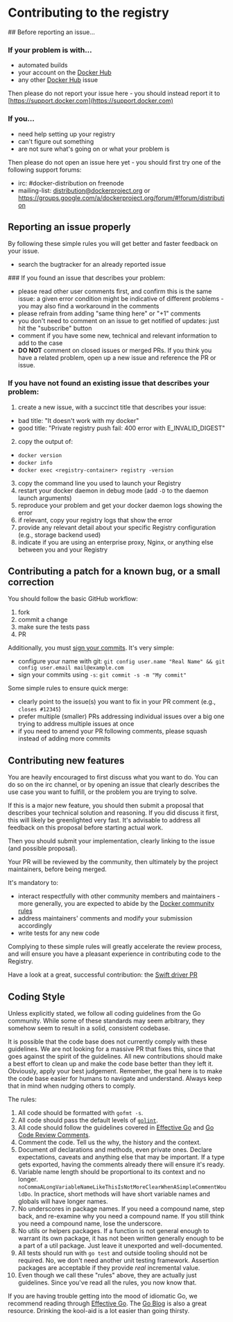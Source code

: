 # Contributing to the registry

## Before reporting an issue...

### If your problem is with...

 - automated builds
 - your account on the [Docker Hub](https://hub.docker.com/)
 - any other [Docker Hub](https://hub.docker.com/) issue

Then please do not report your issue here - you should instead report it to [https://support.docker.com](https://support.docker.com)

### If you...

 - need help setting up your registry
 - can't figure out something
 - are not sure what's going on or what your problem is

Then please do not open an issue here yet - you should first try one of the following support forums:

 - irc: #docker-distribution on freenode
 - mailing-list: <distribution@dockerproject.org> or https://groups.google.com/a/dockerproject.org/forum/#!forum/distribution

## Reporting an issue properly

By following these simple rules you will get better and faster feedback on your issue.

 - search the bugtracker for an already reported issue

### If you found an issue that describes your problem:

 - please read other user comments first, and confirm this is the same issue: a given error condition might be indicative of different problems - you may also find a workaround in the comments
 - please refrain from adding "same thing here" or "+1" comments
 - you don't need to comment on an issue to get notified of updates: just hit the "subscribe" button
 - comment if you have some new, technical and relevant information to add to the case
 - __DO NOT__ comment on closed issues or merged PRs. If you think you have a related problem, open up a new issue and reference the PR or issue.

### If you have not found an existing issue that describes your problem:

 1. create a new issue, with a succinct title that describes your issue:
   - bad title: "It doesn't work with my docker"
   - good title: "Private registry push fail: 400 error with E_INVALID_DIGEST"
 2. copy the output of:
   - `docker version`
   - `docker info`
   - `docker exec <registry-container> registry -version`
 3. copy the command line you used to launch your Registry
 4. restart your docker daemon in debug mode (add `-D` to the daemon launch arguments)
 5. reproduce your problem and get your docker daemon logs showing the error
 6. if relevant, copy your registry logs that show the error
 7. provide any relevant detail about your specific Registry configuration (e.g., storage backend used)
 8. indicate if you are using an enterprise proxy, Nginx, or anything else between you and your Registry

## Contributing a patch for a known bug, or a small correction

You should follow the basic GitHub workflow:

 1. fork
 2. commit a change
 3. make sure the tests pass
 4. PR

Additionally, you must [sign your commits](https://github.com/docker/docker/blob/master/CONTRIBUTING.md#sign-your-work). It's very simple:

 - configure your name with git: `git config user.name "Real Name" && git config user.email mail@example.com`
 - sign your commits using `-s`: `git commit -s -m "My commit"`

Some simple rules to ensure quick merge:

 - clearly point to the issue(s) you want to fix in your PR comment (e.g., `closes #12345`)
 - prefer multiple (smaller) PRs addressing individual issues over a big one trying to address multiple issues at once
 - if you need to amend your PR following comments, please squash instead of adding more commits

## Contributing new features

You are heavily encouraged to first discuss what you want to do. You can do so on the irc channel, or by opening an issue that clearly describes the use case you want to fulfill, or the problem you are trying to solve.

If this is a major new feature, you should then submit a proposal that describes your technical solution and reasoning.
If you did discuss it first, this will likely be greenlighted very fast. It's advisable to address all feedback on this proposal before starting actual work.

Then you should submit your implementation, clearly linking to the issue (and possible proposal).

Your PR will be reviewed by the community, then ultimately by the project maintainers, before being merged.

It's mandatory to:

 - interact respectfully with other community members and maintainers - more generally, you are expected to abide by the [Docker community rules](https://github.com/docker/docker/blob/master/CONTRIBUTING.md#docker-community-guidelines)
 - address maintainers' comments and modify your submission accordingly
 - write tests for any new code

Complying to these simple rules will greatly accelerate the review process, and will ensure you have a pleasant experience in contributing code to the Registry.

Have a look at a great, successful contribution: the [Swift driver PR](https://github.com/docker/distribution/pull/493)

## Coding Style

Unless explicitly stated, we follow all coding guidelines from the Go
community. While some of these standards may seem arbitrary, they somehow seem
to result in a solid, consistent codebase.

It is possible that the code base does not currently comply with these
guidelines. We are not looking for a massive PR that fixes this, since that
goes against the spirit of the guidelines. All new contributions should make a
best effort to clean up and make the code base better than they left it.
Obviously, apply your best judgement. Remember, the goal here is to make the
code base easier for humans to navigate and understand. Always keep that in
mind when nudging others to comply.

The rules:

1. All code should be formatted with `gofmt -s`.
2. All code should pass the default levels of
   [`golint`](https://github.com/golang/lint).
3. All code should follow the guidelines covered in [Effective
   Go](http://golang.org/doc/effective_go.html) and [Go Code Review
   Comments](https://github.com/golang/go/wiki/CodeReviewComments).
4. Comment the code. Tell us the why, the history and the context.
5. Document _all_ declarations and methods, even private ones. Declare
   expectations, caveats and anything else that may be important. If a type
   gets exported, having the comments already there will ensure it's ready.
6. Variable name length should be proportional to its context and no longer.
   `noCommaALongVariableNameLikeThisIsNotMoreClearWhenASimpleCommentWouldDo`.
   In practice, short methods will have short variable names and globals will
   have longer names.
7. No underscores in package names. If you need a compound name, step back,
   and re-examine why you need a compound name. If you still think you need a
   compound name, lose the underscore.
8. No utils or helpers packages. If a function is not general enough to
   warrant its own package, it has not been written generally enough to be a
   part of a util package. Just leave it unexported and well-documented.
9. All tests should run with `go test` and outside tooling should not be
   required. No, we don't need another unit testing framework. Assertion
   packages are acceptable if they provide _real_ incremental value.
10. Even though we call these "rules" above, they are actually just
    guidelines. Since you've read all the rules, you now know that.

If you are having trouble getting into the mood of idiomatic Go, we recommend
reading through [Effective Go](http://golang.org/doc/effective_go.html). The
[Go Blog](http://blog.golang.org/) is also a great resource. Drinking the
kool-aid is a lot easier than going thirsty.
